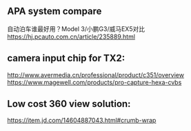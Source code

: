
## APA system compare   
自动泊车谁最好用？Model 3/小鹏G3/威马EX5对比 https://hj.pcauto.com.cn/article/235889.html   

## camera input chip for TX2:   
http://www.avermedia.cn/professional/product/c351/overview   
https://www.magewell.com/products/pro-capture-hexa-cvbs   

## Low cost 360 view solution:   
https://item.jd.com/14604887043.html#crumb-wrap   
